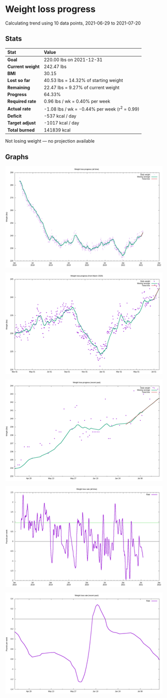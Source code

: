 # Weight loss progress

Calculating trend using 10 data points, 2021-06-29 to 2021-07-20

## Stats

Stat|Value
:-|:-
**Goal**|220.00 lbs on 2021-12-31
**Current weight**|242.47 lbs
**BMI**|30.15
**Lost so far**|40.53 lbs = 14.32% of starting weight
**Remaining**|22.47 lbs =  9.27% of current  weight
**Progress**|64.33%
**Required rate**|0.96 lbs / wk = 0.40% per week
**Actual rate**|-1.08 lbs / wk = -0.44% per week  (r<sup>2</sup> = 0.99)
**Deficit**|-537 kcal / day
**Target adjust**|-1017 kcal / day
**Total burned**|141839 kcal

Not losing weight &mdash; no projection available

## Graphs

![](weight-graph-alltime.png)

![](weight-graph-covid.png)

![](weight-graph-recent.png)

![](rate-graph-alltime.png)

![](rate-graph-recent.png)
